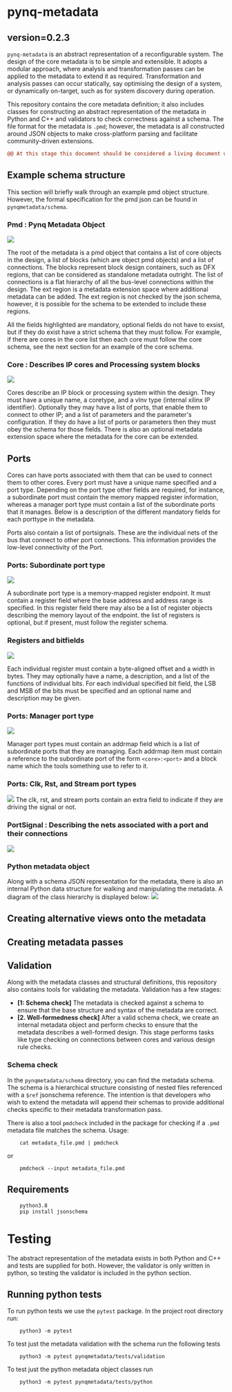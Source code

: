 # pynq-metadata
## version=0.2.3

``pynq-metadata`` is an abstract representation of a reconfigurable system. The design of the core metadata is to be simple and extensible. It adopts a modular approach, where analysis and transformation passes can be applied to the metadata to extend it as required. Transformation and analysis passes can occur statically, say optimising the design of a system, or dynamically on-target, such as for system discovery during operation.

This repository contains the core metadata definition; it also includes classes for constructing an abstract representation of the metadata in Python and C++ and validators to check correctness against a schema.
The file format for the metadata is ``.pmd``; however, the metadata is all constructed around JSON objects to make cross-platform parsing and facilitate community-driven extensions.

```diff
@@ At this stage this document should be considered a living document used to explore the initial pynq-metadata. In places it will also mention ideas/questions that need to be addressed as the metadata is being developed. @@
```
## Example schema structure
This section will briefly walk through an example pmd object structure. However, the formal specification for the pmd json can be found in ```pynqmetadata/schema```.

### Pmd : Pynq Metadata Object
![](pynqmetadata/docs/diagrams/pmd_object.png)

The root of the metadata is a pmd object that contains a list of core objects in the design, a list of blocks (which are object pmd objects) and a list of connections. The blocks represent block design containers, such as DFX regions, that can be considered as standalone metadata outright. The list of connections is a flat hierarchy of all the bus-level connections within the design. The ext region is a metadata extension space where additional metadata can be added. The ext region is not checked by the json schema, however, it is possible for the schema to be extended to include these regions. 

All the fields highlighted are mandatory, optional fields do not have to exsist, but if they do exist have a strict schema that they must follow. For example, if there are cores in the core list then each core must follow the core schema, see the next section for an example of the core schema. 

### Core : Describes IP cores and Processing system blocks
![](pynqmetadata/docs/diagrams/core_object.png)

Cores describe an IP block or processing system within the design. They must have a unique name, a coretype, and a vlnv type (internal xilinx IP identifier). Optionally they may have a list of ports, that enable them to connect to other IP; and a list of parameters and the parameter's configuration. If they do have a list of ports or parameters then they must obey the schema for those fields. There is also an optional metadata extension space where the metadata for the core can be extended. 

## Ports
Cores can have ports associated with them that can be used to connect them to other cores. Every port must have a unique name specified and a port type. Depending on the port type other fields are required, for instance, a subordinate port must contain the memory mapped register information, whereas a manager port type must contain a list of the subordinate ports that it manages. Below is a description of the different mandatory fields for each porttype in the metadata.

Ports also contain a list of portsignals. These are the individual nets of the bus that connect to other port connections. This information provides the low-level connectivity of the Port.

### Ports: Subordinate port type
![](pynqmetadata/docs/diagrams/subordinate_port.png)

A subordinate port type is a memory-mapped register endpoint. It must contain a register field where the base address and address range is specified. In this register field there may also be a list of register objects describing the memory layout of the endpoint.
the list of registers is optional, but if present, must follow the register schema.

### Registers and bitfields
![](pynqmetadata/docs/diagrams/registers_and_bitfields.png)

Each individual register must contain a byte-aligned offset and a width in bytes. They may optionally have a name, a description, and a list of the functions of individual bits. For each individual specified bit field, the LSB and MSB of the bits must be specified and an optional name and description may be given.  

### Ports: Manager port type
![](pynqmetadata/docs/diagrams/manager_port.png)

Manager port types must contain an addrmap field which is a list of subordinate ports that they are managing. Each addrmap item must contain a reference to the subordinate port of the form ```<core>:<port>```  and a block name which the tools something use to refer to it.

### Ports: Clk, Rst, and Stream port types
![](pynqmetadata/docs/diagrams/clk_rst_port.png)
The clk, rst, and stream ports contain an extra field to indicate if they are driving the signal or not.

### PortSignal : Describing the nets associated with a port and their connections
![](pynqmetadata/docs/diagrams/portsignal.png)

### Python metadata object
Along with a schema JSON representation for the metadata, there is also an internal Python data structure for walking and manipulating the metadata. A diagram of the class hierarchy is displayed below:
![](pynqmetadata/docs/diagrams/pmd_uml.svg)

## Creating alternative views onto the metadata

## Creating metadata passes

## Validation 

Along with the metadata classes and structural definitions, this repository also contains tools for validating the metadata. Validation has a few stages:

* __[1: Schema check]__ The metadata is checked against a schema to ensure that the base structure and syntax of the metadata are correct. 
* __[2. Well-formedness check]__ After a valid schema check, we create an internal metadata object and perform checks to ensure that the metadata describes a well-formed design. This stage performs tasks like type checking on connections between cores and various design rule checks.

### Schema check

In the ``pynqmetadata/schema`` directory, you can find the metadata schema. The schema is a hierarchical structure consisting of nested files referenced with a ``$ref`` jsonschema reference. The intention is that developers who wish to extend the metadata will append their schemas to provide additional checks specific to their metadata transformation pass.

There is also a tool ``pmdcheck`` included in the package for checking if a ``.pmd`` metadata file matches the schema. Usage:
```
	cat metadata_file.pmd | pmdcheck
```

or

```
	pmdcheck --input metadata_file.pmd
```

## Requirements

```
	python3.8
	pip install jsonschema
```

# Testing
The abstract representation of the metadata exists in both Python and C++ and tests are supplied for both. However, the validator is only written in python, so testing the validator is included in the python section.
## Running python tests
To run python tests we use the ``pytest`` package. In the project root directory run:
```
	python3 -m pytest
```
To test just the metadata validation with the schema run the following tests
```
	python3 -m pytest pynqmetadata/tests/validation
```

To test just the python metadata object classes run 
```
	python3 -m pytest pynqmetadata/tests/python
```

